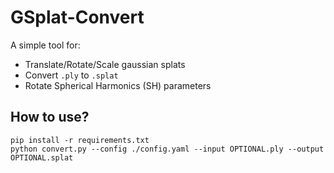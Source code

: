 # GSplat-Convert

A simple tool for:
* Translate/Rotate/Scale gaussian splats
* Convert `.ply` to `.splat`
* Rotate Spherical Harmonics (SH) parameters

## How to use?
```
pip install -r requirements.txt
python convert.py --config ./config.yaml --input OPTIONAL.ply --output OPTIONAL.splat
```
